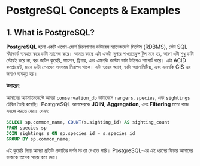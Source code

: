 # PostgreSQL Concepts & Examples

## 1. What is PostgreSQL?

**PostgreSQL** হলো একটি ওপেন-সোর্স রিলেশনাল ডাটাবেস ম্যানেজমেন্ট সিস্টেম (RDBMS), যেটা SQL স্ট্যান্ডার্ড ব্যবহার করে ডাটা ম্যানেজ করে। আমার কাছে এটা একটা সুপার পাওয়ারফুল টুল মনে হয়, কারণ এটা শুধু ডাটা স্টোরই করে না, বরং জটিল কুয়েরি, ফাংশন, ট্রিগার, এবং এমনকি কাস্টম ডাটা টাইপও সাপোর্ট করে। এটা ACID কমপ্লায়েন্ট, মানে ডাটা লেনদেন সবসময় নিরাপদ থাকে। এটা ওয়েব অ্যাপ, ডাটা অ্যানালিটিক্স, এবং এমনকি GIS এর জন্যও ব্যবহৃত হয়।

**উদাহরণ:**

আমাদের অ্যাসাইনমেন্টে আমরা `conservation_db` ডাটাবেসে `rangers`, `species`, এবং `sightings` টেবিল তৈরি করেছি।
PostgreSQL আমাদেরকে **JOIN**, **Aggregation**, এবং **Filtering** মতো কাজ সহজে করতে দেয়। যেমন:
```sql
SELECT sp.common_name, COUNT(s.sighting_id) AS sighting_count
FROM species sp
JOIN sightings s ON sp.species_id = s.species_id
GROUP BY sp.common_name;
```
এই কুয়েরি দিয়ে আমরা প্রতিটি প্রজাতির দর্শন সংখ্যা দেখতে পারি। PostgreSQL-এর এই ধরনের ফিচার আমাদের কাজকে অনেক সহজ করে দেয়।